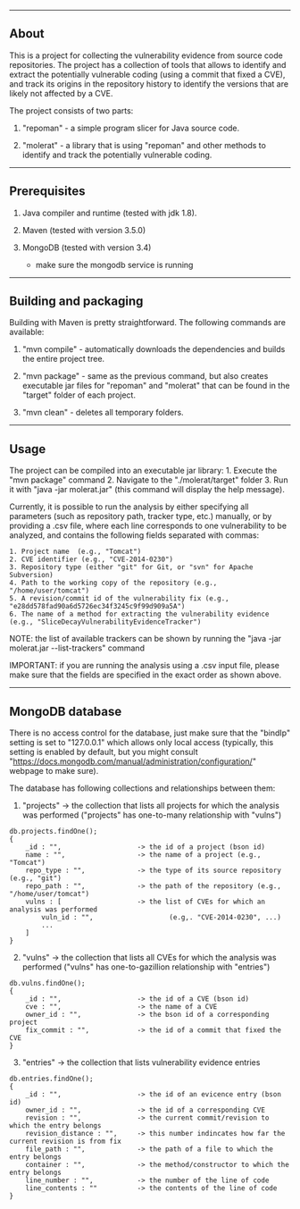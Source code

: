 --------------------
About
--------------------

This is a project for collecting the vulnerability evidence from source code
repositories. The project has a collection of tools that allows to identify and
extract the potentially vulnerable coding (using a commit that fixed a CVE), and
track its origins in the repository history to identify the versions that are
likely not affected by a CVE.

The project consists of two parts: 

1. "repoman" - a simple program slicer for Java source code.

2. "molerat" - a library that is using "repoman" and other methods to 
identify and track the potentially vulnerable coding.

--------------------
Prerequisites
--------------------

1. Java compiler and runtime (tested with jdk 1.8).
	
2. Maven (tested with version 3.5.0)

3. MongoDB (tested with version 3.4)
	* make sure the mongodb service is running

--------------------
Building and packaging
--------------------

Building with Maven is pretty straightforward. The following commands are
available:

1. "mvn compile" - automatically downloads the dependencies and builds the
entire project tree.

2. "mvn package" - same as the previous command, but also creates executable jar
files for "repoman" and "molerat" that can be found in the "target" folder of
each project.

3. "mvn clean" - deletes all temporary folders.

--------------------
Usage
--------------------

The project can be compiled into an executable jar library:
	1. Execute the "mvn package" command
	2. Navigate to the "./molerat/target" folder
	3. Run it with "java -jar molerat.jar" (this command will display the help message).

Currently, it is possible to run the analysis by either specifying all
parameters (such as repository path, tracker type, etc.) manually, or by
providing a .csv file, where each line corresponds to one vulnerability to be
analyzed, and contains the following fields separated with commas:

	1. Project name  (e.g., "Tomcat")
	2. CVE identifier (e.g., "CVE-2014-0230")
	3. Repository type (either "git" for Git, or "svn" for Apache Subversion)
	4. Path to the working copy of the repository (e.g., "/home/user/tomcat")
	5. A revision/commit id of the vulnerability fix (e.g., "e28dd578fad90a6d5726ec34f3245c9f99d909a5A")
	6. The name of a method for extracting the vulnerability evidence (e.g., "SliceDecayVulnerabilityEvidenceTracker")

NOTE: the list of available trackers can be shown by running the "java -jar
molerat.jar --list-trackers" command

IMPORTANT: if you are running the analysis using a .csv input file, please make
sure that the fields are specified in the exact order as shown above.


--------------------
MongoDB database
--------------------

There is no access control for the database, just make sure that the "bindIp"
setting is set to "127.0.0.1" which allows only local access (typically, this
setting is enabled by default, but you might consult
"https://docs.mongodb.com/manual/administration/configuration/" webpage to make
sure).

The database has following collections and relationships between them: 

1. "projects" -> the collection that lists all projects for which the analysis was performed ("projects" has one-to-many relationship with "vulns")

```
db.projects.findOne();
{ 
	_id : "",  					-> the id of a project (bson id)
	name : "",					-> the name of a project (e.g., "Tomcat")
	repo_type : "",				-> the type of its source repository (e.g., "git")
	repo_path : "",				-> the path of the repository (e.g., "/home/user/tomcat")
	vulns : [					-> the list of CVEs for which an analysis was performed 
		vuln_id : "",					(e.g,. "CVE-2014-0230", ...)
		...
	]
}
```

2. "vulns" -> the collection that lists all CVEs for which the analysis was performed ("vulns" has one-to-gazillion relationship with "entries")

```
db.vulns.findOne();
{	
	_id : "",					-> the id of a CVE (bson id)
	cve : "",					-> the name of a CVE
	owner_id : "",				-> the bson id of a corresponding project
	fix_commit : "",			-> the id of a commit that fixed the CVE
}
```

3. "entries" -> the collection that lists vulnerability evidence entries 

```
db.entries.findOne();
{
	_id : "",					-> the id of an evicence entry (bson id)
	owner_id : "",				-> the id of a corresponding CVE
	revision : "",				-> the current commit/revision to which the entry belongs
	revision_distance : "",		-> this number indincates how far the current revision is from fix
	file_path : "",				-> the path of a file to which the entry belongs
	container : "",				-> the method/constructor to which the entry belongs
	line_number : "",			-> the number of the line of code 
	line_contents : ""			-> the contents of the line of code 
}
```
